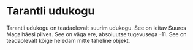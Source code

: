 # Tarantli udukogu

Tarantli udukogu on teadaolevalt suurim udukogu. See on leitav Suures Magalhãesi
pilves. See on väga ere, absoluutse tugevusega -11. See on teadaolevalt kõige
heledam mitte täheline objekt.
